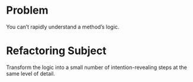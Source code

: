 # Problem
You can’t rapidly understand a method’s logic.

# Refactoring Subject
Transform the logic into a small number of intention-revealing steps at the same level of detail.